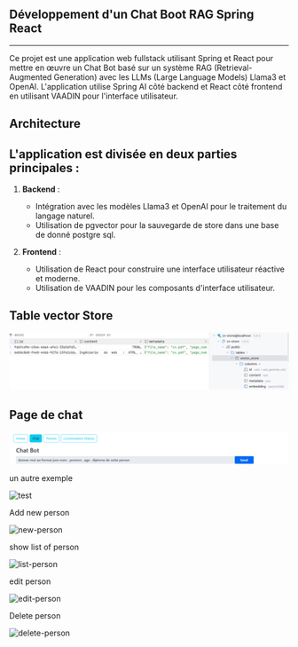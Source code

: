 ## Développement d'un Chat Boot RAG Spring React 
-------------------------------------------------------------------------------------------------------------------------------------------------------

Ce projet est une application web fullstack utilisant Spring et React pour mettre en œuvre un Chat Bot basé sur un système RAG (Retrieval-Augmented Generation) 
avec les LLMs (Large Language Models) Llama3 et OpenAI. 
L'application utilise Spring AI côté backend et React côté frontend en utilisant VAADIN pour l'interface utilisateur.

## Architecture

<h2>L'application est divisée en deux parties principales : </h2>


1. **Backend** :
   - Intégration avec les modèles Llama3 et OpenAI pour le traitement du langage naturel.
   - Utilisation de pgvector pour la sauvegarde de store dans une base de donné postgre sql.
 

2. **Frontend** :
   - Utilisation de React pour construire une interface utilisateur réactive et moderne.
   - Utilisation de VAADIN pour les composants d'interface utilisateur.

## Table vector Store 

<img src="350668630-ba69205b-bed0-46aa-8edc-47362b0688b7.png">
  
## Page de chat 

<img src="350668354-c7e35d40-db35-4a54-8a8d-546a1fd22923.png">

un autre exemple 

![test](https://github.com/user-attachments/assets/1af6cb74-c965-41b5-82b9-efbec45b2ca6)

Add new person

![new-person](https://github.com/user-attachments/assets/9eb1ce57-427a-441a-8351-079b65c4bef5)

show list of person

![list-person](https://github.com/user-attachments/assets/babaa5fa-5821-4d3c-8531-3e8a4f11f3e1)

edit person 

![edit-person](https://github.com/user-attachments/assets/ee574316-8c2e-42c6-a6bc-5c04411a14dd)

Delete person 

![delete-person](https://github.com/user-attachments/assets/e276952a-972e-4706-8801-084b636bdb7b)










